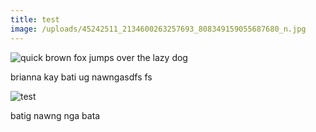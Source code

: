 ```yaml
---
title: test
image: /uploads/45242511_2134600263257693_808349159055687680_n.jpg
---
```

![quick brown fox jumps over the lazy dog](/uploads/image2.jpg)

brianna kay bati ug nawngasdfs fs

![test](/uploads/image3.jpg)

batig nawng nga bata
